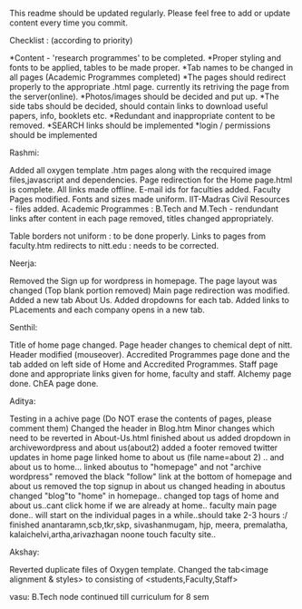 This readme should be updated regularly. Please feel free to add or update content every time you commit.

Checklist : (according to priority)

*Content - 'research programmes' to be completed.
*Proper styling and fonts to be applied, tables to be made proper.
*Tab names to be changed in all pages (Academic Programmes completed)
*The pages should redirect properly to the appropriate .html page. currently its retriving the page from the server(online).
*Photos/images should be decided and put up.
*The side tabs should be decided, should contain links to download useful papers, info, booklets etc.
*Redundant and inappropriate content to be removed.
*SEARCH links should be implemented
*login / permissions should be implemented




Rashmi:

Added all oxygen template .htm pages along with the recquired image files,javascript and dependencies.
Page redirection for the Home page.html is complete.
All links made offline.
E-mail ids for faculties added.
Faculty Pages modified. Fonts and sizes made uniform.
IIT-Madras Civil Resources - files added.
Academic Programmes : B.Tech and M.Tech - rendundant links after content in each page removed, titles changed appropriately.

Table borders not uniform : to be done properly.
Links to pages from faculty.htm redirects to nitt.edu : needs to be corrected.

Neerja:

Removed the Sign up for wordpress in homepage.
The page layout was changed (Top blank portion removed)
Main page redirection was modified.
Added a new tab About Us.
Added dropdowns for each tab.
Added links to PLacements and each company opens in a new tab.

Senthil:

Title of home page changed.
Page header changes to chemical dept of nitt.
Header modified (mouseover).
Accredited Programmes page done and the tab added on left side of Home and Accredited Programmes.
Staff page done and appropriate links given for home, faculty and staff.
Alchemy page done.
ChEA page done.

Aditya:

Testing in a achive page (Do NOT erase the contents of pages, please comment them)
Changed the header in Blog.htm
Minor changes which need to be reverted in About-Us.html
finished about us
added dropdown in archivewordpress and about us(about2)
added a footer
removed twitter updates in home page
linked home to about us (file name=about 2) .. and about us to home...
linked aboutus to "homepage" and not "archive wordpress"
removed the black "follow" link at the bottom of homepage and about us
removed the top signup in about us
changed heading in aboutus
changed "blog"to "home" in homepage..
changed top tags of home and about us..cant click home if we are already at home..
faculty main page done.. will start on the individual pages in a while..should take 2-3 hours :/
finished anantaramn,scb,tkr,skp, sivashanmugam, hjp, meera, premalatha, kalaichelvi,artha,arivazhagan
noone touch faculty site..

Akshay:

Reverted duplicate files of Oxygen template.
Changed the tab<image alignment & styles> to <people> consisting of <students,Faculty,Staff> 

vasu:
B.Tech node continued till curriculum for 8 sem

